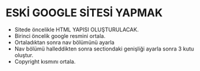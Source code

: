 # ESKİ GOOGLE SİTESİ YAPMAK

- Sitede öncelikle HTML YAPISI OLUŞTURULACAK.
- Birinci öncelik google resmini ortala.
- Ortaladıktan sonra nav bölümünü ayarla
-  Nav bölümü halleddikten sonra sectiondaki genişliği ayarla sonra 3 kutu oluştur.
-  Copyright kısmını ortala.